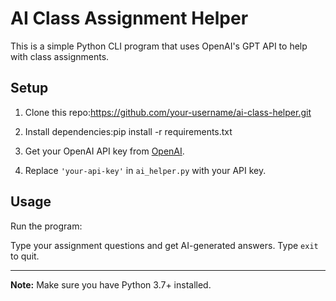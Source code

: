 # AI Class Assignment Helper

This is a simple Python CLI program that uses OpenAI's GPT API to help with class assignments.

## Setup

1. Clone this repo:https://github.com/your-username/ai-class-helper.git

2. Install dependencies:pip install -r requirements.txt

3. Get your OpenAI API key from [OpenAI](https://platform.openai.com/signup).

4. Replace `'your-api-key'` in `ai_helper.py` with your API key.

## Usage

Run the program:

Type your assignment questions and get AI-generated answers. Type `exit` to quit.

---

**Note:** Make sure you have Python 3.7+ installed.
